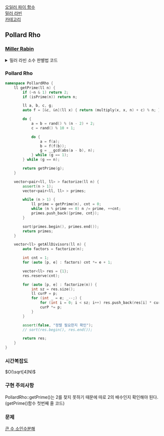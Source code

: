 [오일러 파이 함수](/수학/Phi%20Function.md)   
[밀러 라빈](/수학/MillerRabin.md)   
[카테고리](/README.md)   
## Pollard Rho
### [Miller Rabin](/수학/MillerRabin.md)
<details>
<summary>밀러 라빈 소수 판별법 코드</summary>

```cpp
inline ll multiply(ll a, ll b, ll mod) { return __int128(a) * b % mod; }

ll power(ll a, ll n, ll mod) { //a ^ n % mod
	ll res = 1;

	while (n) {
		if (n & 1) res = multiply(res, a, mod);
		a = multiply(a, a, mod);
		n >>= 1;
	}

	return res;
}

bool isPrime(ll n) { // 밀러-라빈, O(7 log^3(N) )
	if (n <= 1) return false;

	ll d = n - 1, r = 0;
	while (~d & 1) d >>= 1, ++r;

	auto check = [&](ll a) {
		ll remain = power(a, d, n);
		if (remain == 1 || remain == n - 1) return true;

		for (int i = 1; i < r; i++) {
			remain = multiply(remain, remain, n);
			if (remain == n - 1) return true;
		}

		return false;
	};

	vector<ll> nums = {2,325, 9375, 28178, 450775, 9780504, 1795265022};
	for (ll a : nums) if (a % n && !check(a)) return false;
	return true;
}
```
</details>

### Pollard Rho
```cpp
namespace PollardRho {
	ll getPrime(ll n) {
		if (~n & 1) return 2;
		if (isPrime(n)) return n;

		ll a, b, c, g;
		auto f = [&c, &n](ll x) { return (multiply(x, x, n) + c) % n; };

		do {
			a = b = rand() % (n - 2) + 2;
			c = rand() % 10 + 1;

			do {
				a = f(a);
				b = f(f(b));
				g = __gcd(abs(a - b), n);
			} while (g == 1);
		} while (g == n);

		return getPrime(g);
	}

	vector<pair<ll, ll> > factorize(ll n) {
		assert(n > 1);
		vector<pair<ll, ll> > primes;

		while (n > 1) {
			ll prime = getPrime(n), cnt = 0;
			while (n % prime == 0) n /= prime, ++cnt;
			primes.push_back({prime, cnt});
		}

		sort(primes.begin(), primes.end());
		return primes;
	}

	vector<ll> getAllDivisors(ll n) {
		auto factors = factorize(n);

		int cnt = 1;
		for (auto [p, e] : factors) cnt *= e + 1;

		vector<ll> res = {1};
		res.reserve(cnt);

		for (auto [p, e] : factorize(n)) {
			int sz = res.size();
			ll curP = p;
			for (int _ = e; _--;) {
				for (int i = 0; i < sz; i++) res.push_back(res[i] * curP);
				curP *= p;
			}
		}

		assert(false, "정렬 필요한지 확인");
		// sort(res.begin(), res.end());

		return res;
	}
}
```
### 시간복잡도 
$O(\sqrt[4]N)$   

### 구현 주의사항
PollardRho::getPrime()는 2를 찾지 못하기 때문에 따로 2의 배수인지 확인해야 된다. (getPrime()함수 첫번째 줄 코드)

### 문제
[큰 수 소인수분해](https://www.acmicpc.net/problem/4149)
